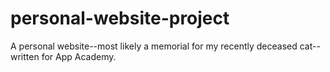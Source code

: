# personal-website-project
A personal website--most likely a memorial for my recently deceased cat--written for App Academy.
